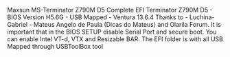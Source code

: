 Maxsun MS-Terminator Z790M D5
Complete EFI Terminator Z790M D5 - BIOS Version H5.6G - USB Mapped - Ventura 13.6.4 Thanks to - Luchina-Gabriel - Mateus Angelo de Paula (Dicas do Mateus) and Olarila Forum. It is important that in the BIOS SETUP disable Serial Port and secure boot. You can enable Intel VT-d, VTX and Resizable BAR. The EFI folder is with all USB Mapped through USBToolBox tool
